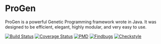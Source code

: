 ProGen
======

ProGen is a powerful Genetic Programming framework wrote in Java.
It was designed to be efficient, elegant, highly modular, and very easy to use.


[![Build Status](https://travis-ci.org/pro-gen/progen.svg?branch=master)](https://travis-ci.org/pro-gen/progen)
[![Coverage Status](https://img.shields.io/coveralls/pro-gen/progen.svg)](https://coveralls.io/r/pro-gen/progen?branch=master)
[![PMD](http://pro-gen.github.io/pmd.svg)](http://pro-gen.github.io/reports/pmd.html)
[![Findbugs](http://pro-gen.github.io/findbugs.svg)](http://pro-gen.github.io/reports/findbugs.html)
[![Checkstyle](http://pro-gen.github.io/checkstyle.svg)](http://pro-gen.github.io/reports/checkstyle.html)
